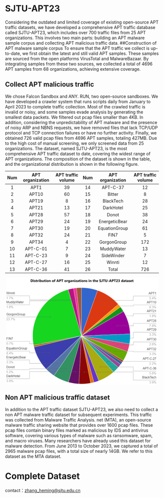# SJTU-APT23
Considering the outdated and limited coverage of existing open-source APT traffic datasets, we have developed a comprehensive APT traffic database called SJTU-APT23, which includes over 700 traffic files from 25 APT organizations. This involves two main parts: building an APT malware sample corpus and collecting APT malicious traffic data.
##Construction of APT malware sample corpus
To ensure that the APT traffic we collect is up-to-date, we first obtain the latest and still valid APT samples. These samples are sourced from the open platforms VirusTotal and MalwareBazaar. By integrating samples from these two sources, we collected a total of 4696 APT samples from 68 organizations, achieving extensive coverage.
## Collect APT malicious traffic
We chose Falcon Sandbox and ANY. RUN, two open-source sandboxes. We have developed a crawler system that runs scripts daily from January to April 2023 to complete traffic collection.
Most of the crawled traffic is invalid or noisy, and some samples evade analysis by generating the smallest data packets. We filtered out pcap files smaller than 4KB. In addition, considering the unpredictability of APT malware and the presence of noisy ARP and NBNS requests, we have removed files that lack TCP/UDP protocol and TCP connection failures or have no further activity.
Finally, we obtained 726 valid pcap files from 4696 APT samples, totaling 427MB. Due to the high cost of manual screening, we only screened data from 25 organizations. The dataset, named SJTU-APT23, is the most comprehensive APT traffic dataset to date, covering the widest range of APT organizations. The composition of the dataset is shown in the table, and the organizational distribution is shown in the following figure.

<div align="center">
  
| Num | APT organization | APT traffic volume | Num | APT organization | APT traffic volume|
| :----: | :----: | :----: | :----: | :-----: | :----: |
| 1 | APT1 | 39 | 14 | APT-C-37 | 12 |
| 2 | APT10 | 60 | 15 | Bitter | 8 |
| 3 | APT19 | 8 | 16 | BlackTech | 28 | 
| 4 | APT21 | 13 | 17 | DarkHotel | 25 |
| 5 | APT28 | 57 | 18 | Donot | 38 |
| 6 | APT29 | 24 | 19 | EnergeticBear | 24 |
| 7 | APT30 | 19 | 20 | EquationGroup | 61 |
| 8 | APT32 | 24 | 21 | FIN7 | 5 |
| 9 | APT34 | 4 | 22 | GorgonGroup | 172 |
| 10 | APT-C-01 | 7 | 23 | MuddyWater | 13 |
| 11 | APT-C-23 | 9 | 24 | SideWinder | 7 |
| 12 | APT-C-27 | 16 | 25 | Winnti | 12 |
| 13 | APT-C-36 | 41 | 26 | Total | 726 |

</div>

<div align="center">
    <img align="center" src="https://github.com/Netsec-SJTU/SJTU-APT23/blob/main/APT_organization.png" width="500" height="350" />
</div>


## Non APT malicious traffic dataset
In addition to the APT traffic dataset SJTU-APT23, we also need to collect a non APT malware traffic dataset for subsequent experiments. This traffic was collected from Malware Traffic Analysis. net (MTA), an open-source malware traffic sharing website that provides over 1600 pcap files. These pcap files contain binary files marked as malicious by IDS and antivirus software, covering various types of malware such as ransomware, spam, and macro viruses. Many researchers have already used this dataset for malware detection. From June 2013 to October 2023, we captured a total of 2965 malware pcap files, with a total size of nearly 14GB. We refer to this dataset as the MTA dataset.

# Complete Dataset
contact：zhang_heming@sjtu.edu.cn
